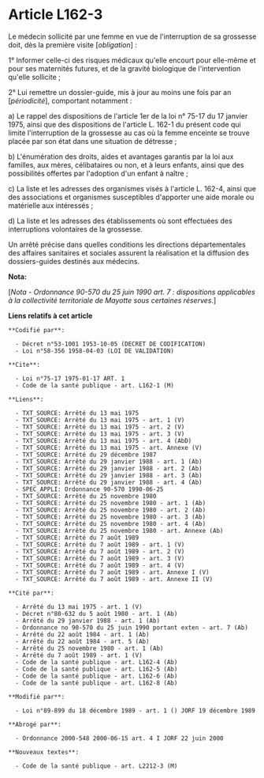 # Article L162-3

Le médecin sollicité par une femme en vue de l'interruption de sa grossesse doit, dès la première visite [*obligation*] :

1° Informer celle-ci des risques médicaux qu'elle encourt pour elle-même et pour ses maternités futures, et de la gravité
biologique de l'intervention qu'elle sollicite ;

2° Lui remettre un dossier-guide, mis à jour au moins une fois par an [*périodicité*], comportant notamment :

a) Le rappel des dispositions de l'article 1er de la loi n° 75-17 du 17 janvier 1975, ainsi que des dispositions de l'article
L. 162-1 du présent code qui limite l'interruption de la grossesse au cas où la femme enceinte se trouve placée par son état
dans une situation de détresse ;

b) L'énumération des droits, aides et avantages garantis par la loi aux familles, aux mères, célibataires ou non, et à leurs
enfants, ainsi que des possibilités offertes par l'adoption d'un enfant à naître ;

c) La liste et les adresses des organismes visés à l'article L. 162-4, ainsi que des associations et organismes susceptibles
d'apporter une aide morale ou matérielle aux intéressés ;

d) La liste et les adresses des établissements où sont effectuées des interruptions volontaires de la grossesse.

Un arrêté précise dans quelles conditions les directions départementales des affaires sanitaires et sociales assurent la
réalisation et la diffusion des dossiers-guides destinés aux médecins.

**Nota:**

[*Nota - Ordonnance 90-570 du 25 juin 1990 art. 7 : dispositions applicables à la collectivité territoriale de Mayotte sous
certaines réserves.*]

**Liens relatifs à cet article**

	**Codifié par**:

	  - Décret n°53-1001 1953-10-05 (DECRET DE CODIFICATION)
	  - Loi n°58-356 1958-04-03 (LOI DE VALIDATION)

	**Cite**:

	  - Loi n°75-17 1975-01-17 ART. 1
	  - Code de la santé publique - art. L162-1 (M)

	**Liens**:

	  - TXT_SOURCE: Arrêté du 13 mai 1975
	  - TXT_SOURCE: Arrêté du 13 mai 1975 - art. 1 (V)
	  - TXT_SOURCE: Arrêté du 13 mai 1975 - art. 2 (V)
	  - TXT_SOURCE: Arrêté du 13 mai 1975 - art. 3 (V)
	  - TXT_SOURCE: Arrêté du 13 mai 1975 - art. 4 (AbD)
	  - TXT_SOURCE: Arrêté du 13 mai 1975 - art. Annexe (V)
	  - TXT_SOURCE: Arrêté du 29 décembre 1987
	  - TXT_SOURCE: Arrêté du 29 janvier 1988 - art. 1 (Ab)
	  - TXT_SOURCE: Arrêté du 29 janvier 1988 - art. 2 (Ab)
	  - TXT_SOURCE: Arrêté du 29 janvier 1988 - art. 3 (Ab)
	  - TXT_SOURCE: Arrêté du 29 janvier 1988 - art. 4 (Ab)
	  - SPEC_APPLI: Ordonnance 90-570 1990-06-25
	  - TXT_SOURCE: Arrêté du 25 novembre 1980
	  - TXT_SOURCE: Arrêté du 25 novembre 1980 - art. 1 (Ab)
	  - TXT_SOURCE: Arrêté du 25 novembre 1980 - art. 2 (Ab)
	  - TXT_SOURCE: Arrêté du 25 novembre 1980 - art. 3 (Ab)
	  - TXT_SOURCE: Arrêté du 25 novembre 1980 - art. 4 (Ab)
	  - TXT_SOURCE: Arrêté du 25 novembre 1980 - art. Annexe (Ab)
	  - TXT_SOURCE: Arrêté du 7 août 1989
	  - TXT_SOURCE: Arrêté du 7 août 1989 - art. 1 (V)
	  - TXT_SOURCE: Arrêté du 7 août 1989 - art. 2 (V)
	  - TXT_SOURCE: Arrêté du 7 août 1989 - art. 3 (V)
	  - TXT_SOURCE: Arrêté du 7 août 1989 - art. 4 (V)
	  - TXT_SOURCE: Arrêté du 7 août 1989 - art. Annexe I (V)
	  - TXT_SOURCE: Arrêté du 7 août 1989 - art. Annexe II (V)

	**Cité par**:

	  - Arrêté du 13 mai 1975 - art. 1 (V)
	  - Décret n°80-632 du 5 août 1980 - art. 1 (Ab)
	  - Arrêté du 29 janvier 1988 - art. 1 (Ab)
	  - Ordonnance no 90-570 du 25 juin 1990 portant exten - art. 7 (Ab)
	  - Arrêté du 22 août 1984 - art. 1 (Ab)
	  - Arrêté du 22 août 1984 - art. 5 (Ab)
	  - Arrêté du 25 novembre 1980 - art. 1 (Ab)
	  - Arrêté du 7 août 1989 - art. 1 (V)
	  - Code de la santé publique - art. L162-4 (Ab)
	  - Code de la santé publique - art. L162-5 (Ab)
	  - Code de la santé publique - art. L162-6 (Ab)
	  - Code de la santé publique - art. L162-8 (Ab)

	**Modifié par**:

	  - Loi n°89-899 du 18 décembre 1989 - art. 1 () JORF 19 décembre 1989

	**Abrogé par**:

	  - Ordonnance 2000-548 2000-06-15 art. 4 I JORF 22 juin 2000

	**Nouveaux textes**:

	  - Code de la santé publique - art. L2212-3 (M)
